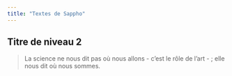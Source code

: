 ```yaml
---
title: "Textes de Sappho"
---
```


## Titre de niveau 2

> La science ne nous dit pas où nous allons - c’est le rôle de l’art - ; elle nous dit où nous sommes.



